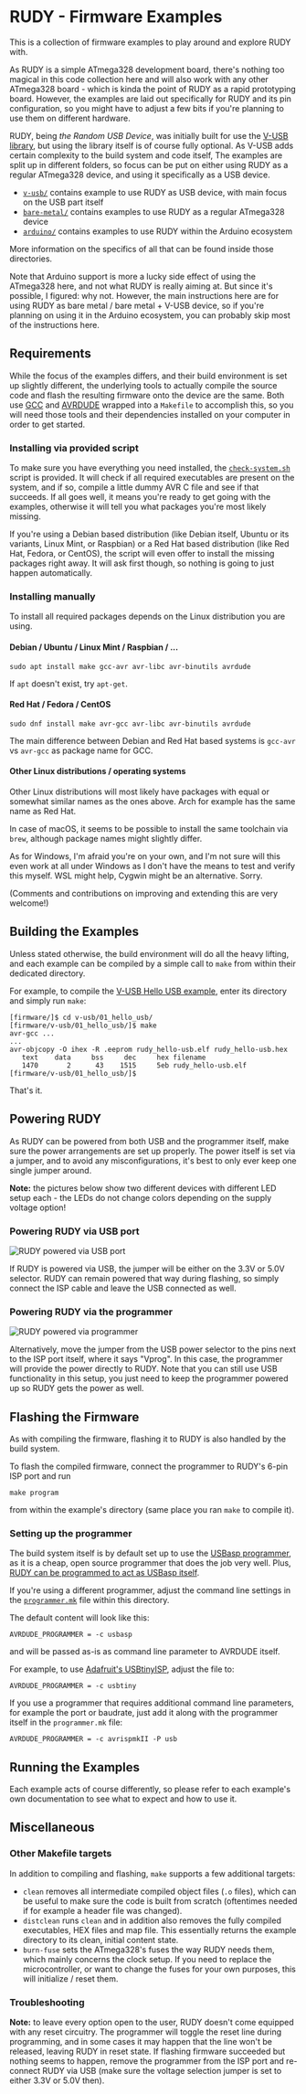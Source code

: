 # RUDY - Firmware Examples

This is a collection of firmware examples to play around and explore RUDY with.

As RUDY is a simple ATmega328 development board, there's nothing too magical in this code collection here and will also work with any other ATmega328 board - which is kinda the point of RUDY as a rapid prototyping board. However, the examples are laid out specifically for RUDY and its pin configuration, so you might have to adjust a few bits if you're planning to use them on different hardware.

RUDY, being _the Random USB Device_, was initially built for use the [V-USB library](https://www.obdev.at/products/vusb/index.html), but using the library itself is of course fully optional. As V-USB adds certain complexity to the build system and code itself, The examples are split up in different folders, so focus can be put on either using RUDY as a regular ATmega328 device, and using it specifically as a USB device.

- [`v-usb/`](v-usb/) contains example to use RUDY as USB device, with main focus on the USB part itself
- [`bare-metal/`](bare-metal/) contains examples to use RUDY as a regular ATmega328 device
- [`arduino/`](arduino/) contains examples to use RUDY within the Arduino ecosystem

More information on the specifics of all that can be found inside those directories.

Note that Arduino support is more a lucky side effect of using the ATmega328 here, and not what RUDY is really aiming at. But since it's possible, I figured: why not. However, the main instructions here are for using RUDY as bare metal / bare metal + V-USB device, so if you're planning on using it in the Arduino ecosystem, you can probably skip most of the instructions here.


## Requirements

While the focus of the examples differs, and their build environment is set up slightly different, the underlying tools to actually compile the source code and flash the resulting firmware onto the device are the same. Both use [GCC](https://gcc.gnu.org/wiki/avr-gcc) and [AVRDUDE](https://www.nongnu.org/avrdude/) wrapped into a `Makefile` to accomplish this, so you will need those tools and their dependencies installed on your computer in order to get started.

### Installing via provided script

To make sure you have everything you need installed, the [`check-system.sh`](check-system.sh) script is provided. It will check if all required executables are present on the system, and if so, compile a little dummy AVR C file and see if that succeeds. If all goes well, it means you're ready to get going with the examples, otherwise it will tell you what packages you're most likely missing.

If you're using a Debian based distribution (like Debian itself, Ubuntu or its variants, Linux Mint, or Raspbian) or a Red Hat based distribution (like Red Hat, Fedora, or CentOS), the script will even offer to install the missing packages right away. It will ask first though, so nothing is going to just happen automatically.

### Installing manually

To install all required packages depends on the Linux distribution you are using.

#### Debian / Ubuntu / Linux Mint / Raspbian / ...
```
sudo apt install make gcc-avr avr-libc avr-binutils avrdude
```
If `apt` doesn't exist, try `apt-get`.

#### Red Hat / Fedora / CentOS
```
sudo dnf install make avr-gcc avr-libc avr-binutils avrdude
```

The main difference between Debian and Red Hat based systems is `gcc-avr` vs `avr-gcc` as package name for GCC.

#### Other Linux distributions / operating systems

Other Linux distributions will most likely have packages with equal or somewhat similar names as the ones above. Arch for example has the same name as Red Hat.

In case of macOS, it seems to be possible to install the same toolchain via `brew`, although package names might slightly differ.

As for Windows, I'm afraid you're on your own, and I'm not sure will this even work at all under Windows as I don't have the means to test and verify this myself. WSL might help, Cygwin might be an alternative. Sorry.

(Comments and contributions on improving and extending this are very welcome!)


## Building the Examples

Unless stated otherwise, the build environment will do all the heavy lifting, and each example can be compiled by a simple call to `make` from within their dedicated directory.

For example, to compile the [V-USB Hello USB example](v-usb/01_hello-usb/), enter its directory and simply run `make`:
```
[firmware/]$ cd v-usb/01_hello_usb/
[firmware/v-usb/01_hello_usb/]$ make
avr-gcc ...
...
avr-objcopy -O ihex -R .eeprom rudy_hello-usb.elf rudy_hello-usb.hex
   text	   data	    bss	    dec	    hex	filename
   1470	      2	     43	   1515	    5eb	rudy_hello-usb.elf
[firmware/v-usb/01_hello_usb/]$
```

That's it.


## Powering RUDY

As RUDY can be powered from both USB and the programmer itself, make sure the power arrangements are set up properly. The power itself is set via a jumper, and to avoid any misconfigurations, it's best to only ever keep one single jumper around.

**Note:** the pictures below show two different devices with different LED setup each - the LEDs do not change colors depending on the supply voltage option!

### Powering RUDY via USB port

![RUDY powered via USB port](../images/rudy_usb_powered.jpg)

If RUDY is powered via USB, the jumper will be either on the 3.3V or 5.0V selector. RUDY can remain powered that way during flashing, so simply connect the ISP cable and leave the USB connected as well.

### Powering RUDY via the programmer

![RUDY powered via programmer](../images/rudy_vprog_powered.jpg)

Alternatively, move the jumper from the USB power selector to the pins next to the ISP port itself, where it says "Vprog". In this case, the programmer will provide the power directly to RUDY. Note that you can still use USB functionality in this setup, you just need to keep the programmer powered up so RUDY gets the power as well.


## Flashing the Firmware

As with compiling the firmware, flashing it to RUDY is also handled by the build system.

To flash the compiled firmware, connect the programmer to RUDY's 6-pin ISP port and run
```
make program
```
from within the example's directory (same place you ran `make` to compile it).

### Setting up the programmer
The build system itself is by default set up to use the [USBasp programmer](https://www.fischl.de/usbasp/), as it is a cheap, open source programmer that does the job very well. Plus, [RUDY can be programmed to act as USBasp itself](v-usb/06_usbasp/).

If you're using a different programmer, adjust the command line settings in the [`programmer.mk`](programmer.mk) file within this directory.

The default content will look like this:
```
AVRDUDE_PROGRAMMER = -c usbasp
```
and will be passed as-is as command line parameter to AVRDUDE itself.

For example, to use [Adafruit's USBtinyISP](https://learn.adafruit.com/usbtinyisp), adjust the file to:
```
AVRDUDE_PROGRAMMER = -c usbtiny
```

If you use a programmer that requires additional command line parameters, for example the port or baudrate, just add it along with the programmer itself in the `programmer.mk` file:
```
AVRDUDE_PROGRAMMER = -c avrispmkII -P usb
```

## Running the Examples

Each example acts of course differently, so please refer to each example's own documentation to see what to expect and how to use it.

## Miscellaneous

### Other Makefile targets

In addition to compiling and flashing, `make` supports a few additional targets:

- `clean` removes all intermediate compiled object files (`.o` files), which can be useful to make sure the code is built from scratch (oftentimes needed if for example a header file was changed).
- `distclean` runs `clean` and in addition also removes the fully compiled executables, HEX files and map file. This essentially returns the example directory to its clean, initial content state.
- `burn-fuse` sets the ATmega328's fuses the way RUDY needs them, which mainly concerns the clock setup. If you need to replace the microcontroller, or want to change the fuses for your own purposes, this will initialize / reset them.

### Troubleshooting

**Note:** to leave every option open to the user, RUDY doesn't come equipped with any reset circuitry. The programmer will toggle the reset line during programming, and in some cases it may happen that the line won't be released, leaving RUDY in reset state. If flashing firmware succeeded but nothing seems to happen, remove the programmer from the ISP port and re-connect RUDY via USB (make sure the voltage selection jumper is set to either 3.3V or 5.0V then).

